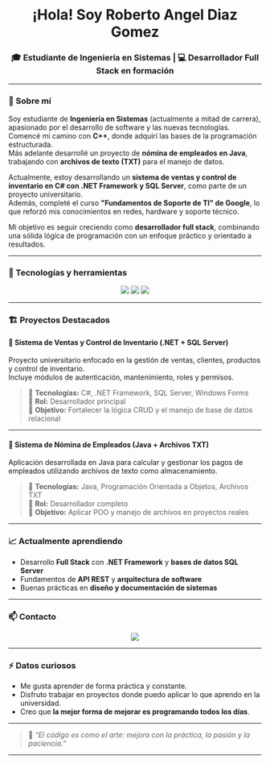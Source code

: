 <h1 align="center">¡Hola! Soy Roberto Angel Diaz Gomez</h1>

<h3 align="center">🎓 Estudiante de Ingeniería en Sistemas | 💻 Desarrollador Full Stack en formación</h3>

---

### 🚀 Sobre mí

Soy estudiante de **Ingeniería en Sistemas** (actualmente a mitad de carrera), apasionado por el desarrollo de software y las nuevas tecnologías.  
Comencé mi camino con **C++**, donde adquirí las bases de la programación estructurada.  
Más adelante desarrollé un proyecto de **nómina de empleados en Java**, trabajando con **archivos de texto (TXT)** para el manejo de datos.  

Actualmente, estoy desarrollando un **sistema de ventas y control de inventario en C# con .NET Framework y SQL Server**, como parte de un proyecto universitario.  
Además, completé el curso **"Fundamentos de Soporte de TI" de Google**, lo que reforzó mis conocimientos en redes, hardware y soporte técnico.

Mi objetivo es seguir creciendo como **desarrollador full stack**, combinando una sólida lógica de programación con un enfoque práctico y orientado a resultados.

---

### 🧰 Tecnologías y herramientas

<p align="center">
  
 

<img src="https://skillicons.dev/icons?i=cpp,java,cs,visualstudio" />
  <img src="https://img.shields.io/badge/.NET_Framework-512BD4?style=for-the-badge&logo=dotnet&logoColor=white"/>
  <img src="https://img.shields.io/badge/SQL_Server-CC2927?style=for-the-badge&logo=microsoftsqlserver&logoColor=white"/>
 
  
</p>

---

### 🏗️ Proyectos Destacados

#### 💼 Sistema de Ventas y Control de Inventario (.NET + SQL Server)
Proyecto universitario enfocado en la gestión de ventas, clientes, productos y control de inventario.  
Incluye módulos de autenticación, mantenimiento, roles y permisos.  
> 🔹 **Tecnologías:** C#, .NET Framework, SQL Server, Windows Forms  
> 🔹 **Rol:** Desarrollador principal  
> 🔹 **Objetivo:** Fortalecer la lógica CRUD y el manejo de base de datos relacional

---

#### 🧾 Sistema de Nómina de Empleados (Java + Archivos TXT)
Aplicación desarrollada en Java para calcular y gestionar los pagos de empleados utilizando archivos de texto como almacenamiento.  
> 🔹 **Tecnologías:** Java, Programación Orientada a Objetos, Archivos TXT  
> 🔹 **Rol:** Desarrollador completo  
> 🔹 **Objetivo:** Aplicar POO y manejo de archivos en proyectos reales

---

### 📈 Actualmente aprendiendo
- Desarrollo **Full Stack** con **.NET Framework** y **bases de datos SQL Server**  
- Fundamentos de **API REST** y **arquitectura de software**  
- Buenas prácticas en **diseño y documentación de sistemas**

---

### 📫 Contacto

<p align="center">
  <a href="mailto:robertoangel2223@gmail.com">
   
  </a>
  <a href="https://www.linkedin.com/in/roberto-angel-diaz-gomez-5422582ba">
  
      
<img src="https://skillicons.dev/icons?i=gmail,linkedin" />
  </a>
  
   
  </a>
</p>

---

### ⚡ Datos curiosos
- Me gusta aprender de forma práctica y constante.  
- Disfruto trabajar en proyectos donde puedo aplicar lo que aprendo en la universidad.  
- Creo que **la mejor forma de mejorar es programando todos los días**.

---

> 💬 *“El código es como el arte: mejora con la práctica, la pasión y la paciencia.”*

---
